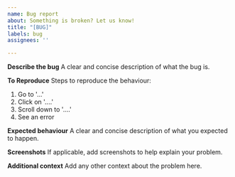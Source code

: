 ```yaml
---
name: Bug report
about: Something is broken? Let us know!
title: "[BUG]"
labels: bug
assignees: ''

---
```


**Describe the bug**
A clear and concise description of what the bug is.

**To Reproduce**
Steps to reproduce the behaviour:
1. Go to '...'
2. Click on '....'
3. Scroll down to '....'
4. See an error

**Expected behaviour**
A clear and concise description of what you expected to happen.

**Screenshots**
If applicable, add screenshots to help explain your problem.

**Additional context**
Add any other context about the problem here.

